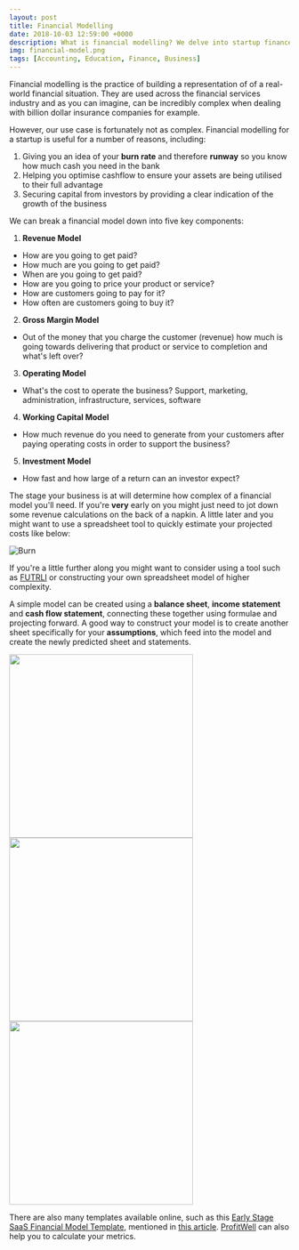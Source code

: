 ```yaml
---
layout: post
title: Financial Modelling
date: 2018-10-03 12:59:00 +0000
description: What is financial modelling? We delve into startup finance 101.
img: financial-model.png
tags: [Accounting, Education, Finance, Business]
---
```


Financial modelling is the practice of building a representation of of a real-world financial situation. They are used across the financial services industry and as you can imagine, can be incredibly complex when dealing with billion dollar insurance companies for example.

However, our use case is fortunately not as complex. Financial modelling for a startup is useful for a number of reasons, including:
1. Giving you an idea of your **burn rate** and therefore **runway** so you know how much cash you need in the bank
2. Helping you optimise cashflow to ensure your assets are being utilised to their full advantage
3. Securing capital from investors by providing a clear indication of the growth of the business

We can break a financial model down into five key components:

1. **Revenue Model**
  - How are you going to get paid?
  - How much are you going to get paid?
  - When are you going to get paid?
  - How are you going to price your product or service?
  - How are customers going to pay for it?
  - How often are customers going to buy it?
2. **Gross Margin Model**
  - Out of the money that you charge the customer (revenue) how much is going towards delivering that product or service to completion and what's left over?
3. **Operating Model**
  - What's the cost to operate the business? Support, marketing, administration, infrastructure, services, software
4. **Working Capital Model**
  - How much revenue do you need to generate from your customers after paying operating costs in order to support the business?
5. **Investment Model**
  - How fast and how large of a return can an investor expect?

The stage your business is at will determine how complex of a financial model you'll need. If you're **very** early on you might just need to jot down some revenue calculations on the back of a napkin. A little later and you might want to use a spreadsheet tool to quickly estimate your projected costs like below:

![Burn]({{site.baseurl}}/assets/img/burn.PNG)

If you're a little further along you might want to consider using a tool such as [FUTRLI](https://www.futrli.com/) or constructing your own spreadsheet model of higher complexity.

A simple model can be created using a **balance sheet**, **income statement** and **cash flow statement**, connecting these together using formulae and projecting forward. A good way to construct your model is to create another sheet specifically for your **assumptions**, which feed into the model and create the newly predicted sheet and statements.

<img src="{{site.baseurl}}/assets/img/balance-sheet.PNG" width="330">
<img src="{{site.baseurl}}/assets/img/income-statement.PNG" width="330">
<img src="{{site.baseurl}}/assets/img/cash-flow-statement.PNG" width="330">

There are also many templates available online, such as this [Early Stage SaaS Financial Model Template](https://docs.google.com/spreadsheets/d/1x_X8BBgQPb7RXzc4tqo7CDx4sUTTFNktXt81NLsNJb4/edit#gid=0), mentioned in [this article](https://medium.com/the-mission/simple-saas-financial-model-for-early-stage-startups-13895d07b2be). [ProfitWell](https://www.profitwell.com/) can also help you to calculate your metrics.
